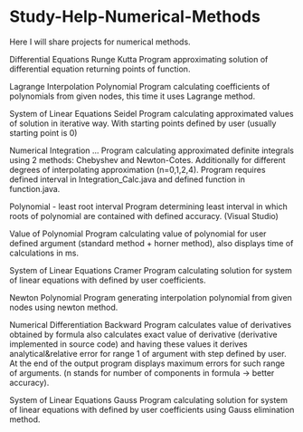 # Study-Help-Numerical-Methods
Here I will share projects for numerical methods.

Differential Equations Runge Kutta
  Program approximating solution of differential equation returning points
of function.

Lagrange Interpolation Polynomial
  Program calculating coefficients of polynomials from given nodes, this
time it uses Lagrange method.

System of Linear Equations Seidel
  Program calculating approximated values of solution in iterative way.
With starting points defined by user (usually starting point is 0)

Numerical Integration  …
  Program calculating approximated definite integrals using 2 methods:
Chebyshev and Newton-Cotes. Additionally for different degrees of
interpolating approximation (n=0,1,2,4). Program requires defined
interval in Integration_Calc.java and defined function in function.java.

Polynomial - least root interval
  Program determining least interval in which roots of polynomial are
contained with defined accuracy. (Visual Studio)

Value of Polynomial
  Program calculating value of polynomial for user defined argument
(standard method + horner method), also displays time of calculations in
ms.

System of Linear Equations Cramer
  Program calculating solution for system of linear equations with defined
by user coefficients.

Newton Polynomial
  Program generating interpolation polynomial from given nodes using newton 
method.
  
Numerical Differentiation Backward
    Program calculates value of derivatives obtained by formula also calculates 
exact value of derivative (derivative implemented in source code) and having these 
values it derives analytical&relative error for range 1 of argument with step defined 
by user. At the end of the output program displays maximum errors for such range of arguments.
(n stands for number of components in formula -> better accuracy).

System of Linear Equations Gauss
  Program calculating solution for system of linear equations with defined
by user coefficients using Gauss elimination method.
  
  
